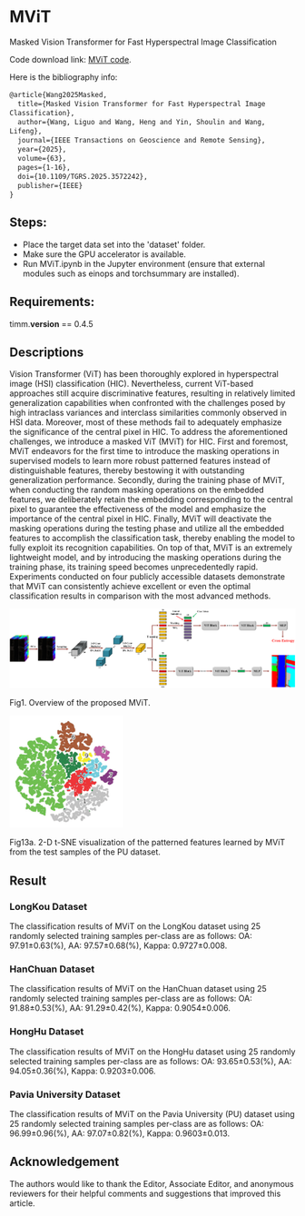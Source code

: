 # MViT
Masked Vision Transformer for Fast Hyperspectral Image Classification

Code download link: [MViT code](https://github.com/swiftest/MViT/archive/refs/heads/main.zip).

Here is the bibliography info:
<br/>

```jason
@article{Wang2025Masked,  
  title={Masked Vision Transformer for Fast Hyperspectral Image Classification},  
  author={Wang, Liguo and Wang, Heng and Yin, Shoulin and Wang, Lifeng},  
  journal={IEEE Transactions on Geoscience and Remote Sensing},  
  year={2025},
  volume={63},
  pages={1-16},
  doi={10.1109/TGRS.2025.3572242},
  publisher={IEEE}
}
```

## Steps:
- Place the target data set into the 'dataset' folder.
- Make sure the GPU accelerator is available.
- Run MViT.ipynb in the Jupyter environment (ensure that external modules such as einops and torchsummary are installed).

## Requirements:
timm.__version__ == 0.4.5

## Descriptions

Vision Transformer (ViT) has been thoroughly explored in hyperspectral image (HSI) classification (HIC). Nevertheless, current ViT-based approaches still acquire discriminative features, resulting in relatively limited generalization capabilities when confronted with the challenges posed by high intraclass variances and interclass similarities commonly observed in HSI data. Moreover, most of these methods fail to adequately emphasize the significance of the central pixel in HIC. To address the aforementioned challenges, we introduce a masked ViT (MViT) for HIC. First and foremost, MViT endeavors for the first time to introduce the masking operations in supervised models to learn more robust patterned features instead of distinguishable features, thereby bestowing it with outstanding generalization performance. Secondly, during the training phase of MViT, when conducting the random masking operations on the embedded features, we deliberately retain the embedding corresponding to the central pixel to guarantee the effectiveness of the model and emphasize the importance of the central pixel in HIC. Finally, MViT will deactivate the masking operations during the testing phase and utilize all the embedded features to accomplish the classification task, thereby enabling the model to fully exploit its recognition capabilities. On top of that, MViT is an extremely lightweight model, and by introducing the masking operations during the training phase, its training speed becomes unprecedentedly rapid. Experiments conducted on four publicly accessible datasets demonstrate that MViT can consistently achieve excellent or even the optimal classification results in comparison with the most advanced methods.

<img src="figure/framework.png" width="700"/>

Fig1. Overview of the proposed MViT.


<img src="figure/tsne_mvit.png" width="200"/>

Fig13a. 2-D t-SNE visualization of the patterned features learned by MViT from the test samples of the PU dataset.

## Result

### LongKou Dataset

The classification results of MViT on the LongKou dataset using 25 randomly selected training samples per-class are as follows: OA: 97.91±0.63(%), AA: 97.57±0.68(%), Kappa: 0.9727±0.008.

### HanChuan Dataset

The classification results of MViT on the HanChuan dataset using 25 randomly selected training samples per-class are as follows: OA: 91.88±0.53(%), AA: 91.29±0.42(%), Kappa: 0.9054±0.006.

### HongHu Dataset

The classification results of MViT on the HongHu dataset using 25 randomly selected training samples per-class are as follows: OA: 93.65±0.53(%), AA: 94.05±0.36(%), Kappa: 0.9203±0.006.

### Pavia University Dataset

The classification results of MViT on the Pavia University (PU) dataset using 25 randomly selected training samples per-class are as follows: OA: 96.99±0.96(%), AA: 97.07±0.82(%), Kappa: 0.9603±0.013.

## Acknowledgement

The authors would like to thank the Editor, Associate Editor, and anonymous reviewers for their helpful comments and suggestions that improved this article.
